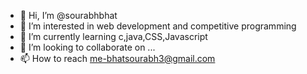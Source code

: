 - 👋 Hi, I’m @sourabhbhat
- 👀 I’m interested in web development and competitive programming
- 🌱 I’m currently learning c,java,CSS,Javascript
- 💞️ I’m looking to collaborate on ...
- 📫 How to reach me-bhatsourabh3@gmail.com

<!---
sourabhbhat/sourabhbhat is a ✨ special ✨ repository because its `README.md` (this file) appears on your GitHub profile.
You can click the Preview link to take a look at your changes.
--->

